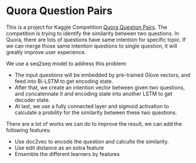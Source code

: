 # Quora Question Pairs

This is a project for Kaggle Competition [Quora Question Pairs](https://www.kaggle.com/c/quora-question-pairs).
The competition is trying to identify the similarity between two questions. In Quora, there are lots of questions have same intention for specific topic. If we can merge those same intention questions to single question, it will greatly improve user experience.

We use a seq2seq model to address this problem:

* The input questions will be embedded by pre-trained Glove vectors, and feed into Bi-LSTM to get encoding state.
* After that, we create an intention vector between given two questions, and concatennate it and encoding state into another LSTM to get decoder state.
* At last, we use a fully connected layer and sigmoid activation to calculate a probility for the similarity between these two questions.

There are a lot of works we can do to improve the result, we can add the following features:

* Use doc2vec to encode the question and calculte the similarity.
* Use edit distance as an extra feature
* Ensemble the different learners by features
